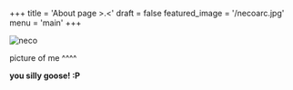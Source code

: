 +++
title = 'About page >.<'
draft = false
featured_image = '/necoarc.jpg'
menu = 'main'
+++

![neco](/necoarc.jpg)

picture of me ^^^^

**you silly goose! :P** 